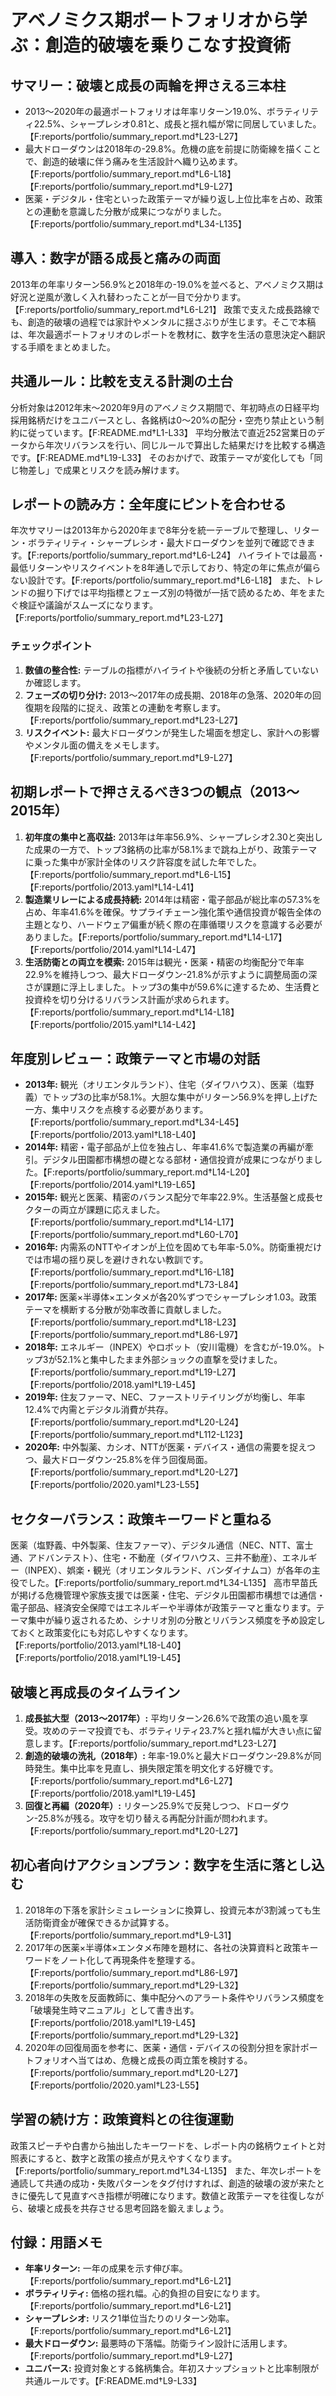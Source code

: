 # アベノミクス期ポートフォリオから学ぶ：創造的破壊を乗りこなす投資術

## サマリー：破壊と成長の両輪を押さえる三本柱
- 2013〜2020年の最適ポートフォリオは年率リターン19.0%、ボラティリティ22.5%、シャープレシオ0.81と、成長と揺れ幅が常に同居していました。【F:reports/portfolio/summary_report.md†L23-L27】
- 最大ドローダウンは2018年の-29.8%。危機の底を前提に防衛線を描くことで、創造的破壊に伴う痛みを生活設計へ織り込めます。【F:reports/portfolio/summary_report.md†L6-L18】【F:reports/portfolio/summary_report.md†L9-L27】
- 医薬・デジタル・住宅といった政策テーマが繰り返し上位比率を占め、政策との連動を意識した分散が成果につながりました。【F:reports/portfolio/summary_report.md†L34-L135】

## 導入：数字が語る成長と痛みの両面
2013年の年率リターン56.9%と2018年の-19.0%を並べると、アベノミクス期は好況と逆風が激しく入れ替わったことが一目で分かります。【F:reports/portfolio/summary_report.md†L6-L21】 政策で支えた成長路線でも、創造的破壊の過程では家計やメンタルに揺さぶりが生じます。そこで本稿は、年次最適ポートフォリオのレポートを教材に、数字を生活の意思決定へ翻訳する手順をまとめました。

## 共通ルール：比較を支える計測の土台
分析対象は2012年末〜2020年9月のアベノミクス期間で、年初時点の日経平均採用銘柄だけをユニバースとし、各銘柄は0〜20%の配分・空売り禁止という制約に従っています。【F:README.md†L1-L33】 平均分散法で直近252営業日のデータから年次リバランスを行い、同じルールで算出した結果だけを比較する構造です。【F:README.md†L19-L33】 そのおかげで、政策テーマが変化しても「同じ物差し」で成果とリスクを読み解けます。

## レポートの読み方：全年度にピントを合わせる
年次サマリーは2013年から2020年まで8年分を統一テーブルで整理し、リターン・ボラティリティ・シャープレシオ・最大ドローダウンを並列で確認できます。【F:reports/portfolio/summary_report.md†L6-L24】 ハイライトでは最高・最低リターンやリスクイベントを8年通しで示しており、特定の年に焦点が偏らない設計です。【F:reports/portfolio/summary_report.md†L6-L18】 また、トレンドの掘り下げでは平均指標とフェーズ別の特徴が一括で読めるため、年をまたぐ検証や議論がスムーズになります。【F:reports/portfolio/summary_report.md†L23-L27】

### チェックポイント
1. **数値の整合性:** テーブルの指標がハイライトや後続の分析と矛盾していないか確認します。
2. **フェーズの切り分け:** 2013〜2017年の成長期、2018年の急落、2020年の回復期を段階的に捉え、政策との連動を考察します。【F:reports/portfolio/summary_report.md†L23-L27】
3. **リスクイベント:** 最大ドローダウンが発生した場面を想定し、家計への影響やメンタル面の備えをメモします。【F:reports/portfolio/summary_report.md†L9-L27】

## 初期レポートで押さえるべき3つの観点（2013〜2015年）
1. **初年度の集中と高収益:** 2013年は年率56.9%、シャープレシオ2.30と突出した成果の一方で、トップ3銘柄の比率が58.1%まで跳ね上がり、政策テーマに乗った集中が家計全体のリスク許容度を試した年でした。【F:reports/portfolio/summary_report.md†L6-L15】【F:reports/portfolio/2013.yaml†L14-L41】
2. **製造業リレーによる成長持続:** 2014年は精密・電子部品が総比率の57.3%を占め、年率41.6%を確保。サプライチェーン強化策や通信投資が報告全体の主題となり、ハードウェア偏重が続く際の在庫循環リスクを意識する必要がありました。【F:reports/portfolio/summary_report.md†L14-L17】【F:reports/portfolio/2014.yaml†L14-L47】
3. **生活防衛との両立を模索:** 2015年は観光・医薬・精密の均衡配分で年率22.9%を維持しつつ、最大ドローダウン-21.8%が示すように調整局面の深さが課題に浮上しました。トップ3の集中が59.6%に達するため、生活費と投資枠を切り分けるリバランス計画が求められます。【F:reports/portfolio/summary_report.md†L14-L18】【F:reports/portfolio/2015.yaml†L14-L42】

## 年度別レビュー：政策テーマと市場の対話
- **2013年:** 観光（オリエンタルランド）、住宅（ダイワハウス）、医薬（塩野義）でトップ3の比率が58.1%。大胆な集中がリターン56.9%を押し上げた一方、集中リスクを点検する必要があります。【F:reports/portfolio/summary_report.md†L34-L45】【F:reports/portfolio/2013.yaml†L18-L40】
- **2014年:** 精密・電子部品が上位を独占し、年率41.6%で製造業の再編が牽引。デジタル田園都市構想の礎となる部材・通信投資が成果につながりました。【F:reports/portfolio/summary_report.md†L14-L20】【F:reports/portfolio/2014.yaml†L19-L65】
- **2015年:** 観光と医薬、精密のバランス配分で年率22.9%。生活基盤と成長セクターの両立が課題に応えました。【F:reports/portfolio/summary_report.md†L14-L17】【F:reports/portfolio/summary_report.md†L60-L70】
- **2016年:** 内需系のNTTやイオンが上位を固めても年率-5.0%。防衛重視だけでは市場の揺り戻しを避けきれない教訓です。【F:reports/portfolio/summary_report.md†L16-L18】【F:reports/portfolio/summary_report.md†L73-L84】
- **2017年:** 医薬×半導体×エンタメが各20%ずつでシャープレシオ1.03。政策テーマを横断する分散が効率改善に貢献しました。【F:reports/portfolio/summary_report.md†L18-L23】【F:reports/portfolio/summary_report.md†L86-L97】
- **2018年:** エネルギー（INPEX）やロボット（安川電機）を含むが-19.0%。トップ3が52.1%と集中したまま外部ショックの直撃を受けました。【F:reports/portfolio/summary_report.md†L19-L27】【F:reports/portfolio/2018.yaml†L19-L45】
- **2019年:** 住友ファーマ、NEC、ファーストリテイリングが均衡し、年率12.4%で内需とデジタル消費が共存。【F:reports/portfolio/summary_report.md†L20-L24】【F:reports/portfolio/summary_report.md†L112-L123】
- **2020年:** 中外製薬、カシオ、NTTが医薬・デバイス・通信の需要を捉えつつ、最大ドローダウン-25.8%を伴う回復局面。【F:reports/portfolio/summary_report.md†L20-L27】【F:reports/portfolio/2020.yaml†L23-L55】

## セクターバランス：政策キーワードと重ねる
医薬（塩野義、中外製薬、住友ファーマ）、デジタル通信（NEC、NTT、富士通、アドバンテスト）、住宅・不動産（ダイワハウス、三井不動産）、エネルギー（INPEX）、娯楽・観光（オリエンタルランド、バンダイナムコ）が各年の主役でした。【F:reports/portfolio/summary_report.md†L34-L135】 高市早苗氏が掲げる危機管理や家族支援では医薬・住宅、デジタル田園都市構想では通信・電子部品、経済安全保障ではエネルギーや半導体が政策テーマと重なります。テーマ集中が繰り返されるため、シナリオ別の分散とリバランス頻度を予め設定しておくと政策変化にも対応しやすくなります。【F:reports/portfolio/2013.yaml†L18-L40】【F:reports/portfolio/2018.yaml†L19-L45】

## 破壊と再成長のタイムライン
1. **成長拡大型（2013〜2017年）:** 平均リターン26.6%で政策の追い風を享受。攻めのテーマ投資でも、ボラティリティ23.7%と揺れ幅が大きい点に留意します。【F:reports/portfolio/summary_report.md†L23-L27】
2. **創造的破壊の洗礼（2018年）:** 年率-19.0%と最大ドローダウン-29.8%が同時発生。集中比率を見直し、損失限定策を明文化する好機です。【F:reports/portfolio/summary_report.md†L6-L27】【F:reports/portfolio/2018.yaml†L19-L45】
3. **回復と再編（2020年）:** リターン25.9%で反発しつつ、ドローダウン-25.8%が残る。攻守を切り替える再配分計画が問われます。【F:reports/portfolio/summary_report.md†L20-L27】

## 初心者向けアクションプラン：数字を生活に落とし込む
1. 2018年の下落を家計シミュレーションに換算し、投資元本が3割減っても生活防衛資金が確保できるか試算する。【F:reports/portfolio/summary_report.md†L9-L31】
2. 2017年の医薬×半導体×エンタメ布陣を題材に、各社の決算資料と政策キーワードをノート化して再現条件を整理する。【F:reports/portfolio/summary_report.md†L86-L97】【F:reports/portfolio/summary_report.md†L29-L32】
3. 2018年の失敗を反面教師に、集中配分へのアラート条件やリバランス頻度を「破壊発生時マニュアル」として書き出す。【F:reports/portfolio/2018.yaml†L19-L45】【F:reports/portfolio/summary_report.md†L29-L32】
4. 2020年の回復局面を参考に、医薬・通信・デバイスの役割分担を家計ポートフォリオへ当てはめ、危機と成長の両立策を検討する。【F:reports/portfolio/summary_report.md†L20-L27】【F:reports/portfolio/2020.yaml†L23-L55】

## 学習の続け方：政策資料との往復運動
政策スピーチや白書から抽出したキーワードを、レポート内の銘柄ウェイトと対照表にすると、数字と政策の接点が見えやすくなります。【F:reports/portfolio/summary_report.md†L34-L135】 また、年次レポートを通読して共通の成功・失敗パターンをタグ付けすれば、創造的破壊の波が来たときに優先して見直すべき指標が明確になります。数値と政策テーマを往復しながら、破壊と成長を共存させる思考回路を鍛えましょう。

## 付録：用語メモ
- **年率リターン:** 一年の成果を示す伸び率。【F:reports/portfolio/summary_report.md†L6-L21】
- **ボラティリティ:** 価格の揺れ幅。心的負担の目安になります。【F:reports/portfolio/summary_report.md†L6-L21】
- **シャープレシオ:** リスク1単位当たりのリターン効率。【F:reports/portfolio/summary_report.md†L6-L21】
- **最大ドローダウン:** 最悪時の下落幅。防衛ライン設計に活用します。【F:reports/portfolio/summary_report.md†L9-L27】
- **ユニバース:** 投資対象とする銘柄集合。年初スナップショットと比率制限が共通ルールです。【F:README.md†L9-L33】
